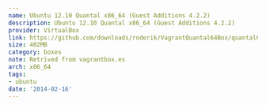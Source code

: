 ```yaml
---
name: Ubuntu 12.10 Quantal x86_64 (Guest Additions 4.2.2)
description: Ubuntu 12.10 Quantal x86_64 (Guest Additions 4.2.2)
provider: VirtualBox
link: https://github.com/downloads/roderik/VagrantQuantal64Box/quantal64.box
size: 402MB
category: boxes
note: Retrived from vagrantbox.es
arch: x86_64
tags:
- ubuntu
date: '2014-02-16'
---
```

